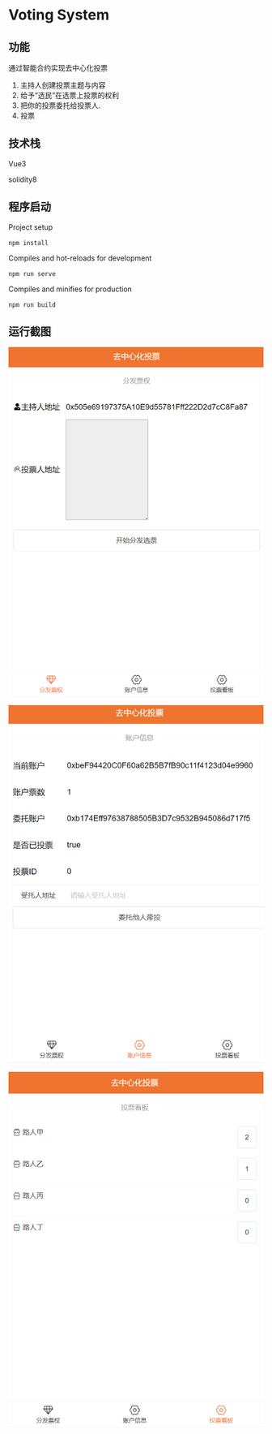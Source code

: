 # Voting System

## 功能

通过智能合约实现去中心化投票

1. 主持人创建投票主题与内容
2. 给予“选民”在选票上投票的权利
3. 把你的投票委托给投票人.
4. 投票

## 技术栈

Vue3

solidity8

## 程序启动

Project setup

```
npm install
```

Compiles and hot-reloads for development

```
npm run serve
```

Compiles and minifies for production

```
npm run build
```

## 运行截图

![image-20231026184952649](assets\image-20231026184952649.png)

![image-20231026185009940](assets\image-20231026185009940.png)

![image-20231026185030757](assets\image-20231026185030757.png)
